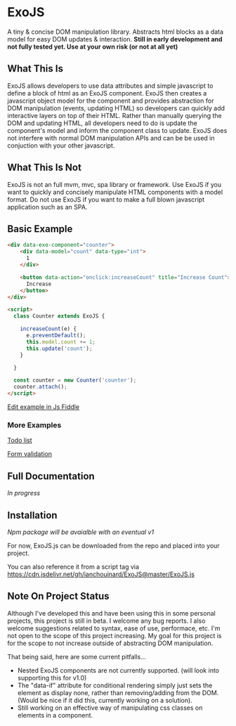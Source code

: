 # ExoJS
A tiny & concise DOM manipulation library. Abstracts html blocks as a data model for easy DOM updates & interaction. **Still in early development and not fully tested yet. Use at your own risk (or not at all yet)**

## What This Is
ExoJS allows developers to use data attributes and simple javascript to define a block of html as an ExoJS component. ExoJS then creates a javascript object model for the component and provides abstraction for DOM manipulation (events, updating HTML) so developers can quickly add interactive layers on top of their HTML. Rather than manually querying the DOM and updating HTML, all developers need to do is update the component's model and inform the component class to update. ExoJS does not interfere with normal DOM manipulation APIs and can be be used in conjuction with your other javascript.

## What This Is Not
ExoJS is not an full mvm, mvc, spa library or framework. Use ExoJS if you want to quickly and concisely manipulate HTML components with a model format. Do not use ExoJS if you want to make a full blown javascript application such as an SPA.

## Basic Example
```html
<div data-exo-component="counter">
    <div data-model="count" data-type="int">
      1
    </div>

    <button data-action="onclick:increaseCount" title="Increase Count">
      Increase
    </button>
</div>

<script>
  class Counter extends ExoJS {

    increaseCount(e) {
      e.preventDefault();
      this.model.count += 1;
      this.update('count');
    }

  }

  const counter = new Counter('counter');
  counter.attach();
</script>
```
[Edit example in Js Fiddle](https://jsfiddle.net/ianchouinard/n5pcgavs/)

### More Examples
[Todo list](https://jsfiddle.net/ianchouinard/nd7640tx/92/)

[Form validation](https://jsfiddle.net/ianchouinard/fohpq52j/)

## Full Documentation
*In progress*

## Installation
*Npm package will be avaialble with an eventual v1*

For now, ExoJS.js can be downloaded from the repo and placed into your project.

You can also reference it from a script tag via https://cdn.jsdelivr.net/gh/ianchouinard/ExoJS@master/ExoJS.js

## Note On Project Status
Although I've developed this and have been using this in some personal projects, this project is still in beta. I welcome any bug reports. I also welcome suggestions related to syntax, ease of use, performace, etc. I'm not open to the scope of this project increasing. My goal for this project is for the scope to not increase outside of abstracting DOM manipulation.

That being said, here are some current pitfalls...
* Nested ExoJS components are not currently supported. (will look into supporting this for v1.0)
* The "data-if" attribute for conditional rendering simply just sets the element as display none, rather than removing/adding from the DOM. (Would be nice if it did this, currently working on a solution).
* Still working on an effective way of manipulating css classes on  elements in a component.
